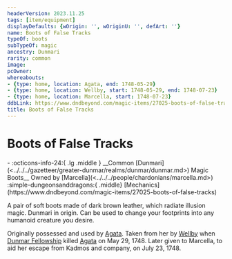 ```yaml
---
headerVersion: 2023.11.25
tags: [item/equipment]
displayDefaults: {wOrigin: '', wOriginU: '', defArt: ''}
name: Boots of False Tracks
typeOf: boots
subTypeOf: magic
ancestry: Dunmari
rarity: common
image:
pcOwner:
whereabouts:
- {type: home, location: Agata, end: 1748-05-29}
- {type: home, location: Wellby, start: 1748-05-29, end: 1748-07-23}
- {type: home, location: Marcella, start: 1748-07-23}
ddbLink: https://www.dndbeyond.com/magic-items/27025-boots-of-false-tracks
title: Boots of False Tracks
---
```

# Boots of False Tracks
<div class="grid cards ext-narrow-margin ext-one-column" markdown>
- :octicons-info-24:{ .lg .middle } __Common [Dunmari](<../../../gazetteer/greater-dunmar/realms/dunmar/dunmar.md>) Magic Boots__  
   Owned by [Marcella](<../../../people/chardonians/marcella.md>)  
    :simple-dungeonsanddragons:{ .middle} [Mechanics](https://www.dndbeyond.com/magic-items/27025-boots-of-false-tracks) 
</div>


A pair of soft boots made of dark brown leather, which radiate illusion magic. Dunmari in origin. Can be used to change your footprints into any humanoid creature you desire. 


Originally possessed and used by [Agata](<../../../people/fey/agata.md>). Taken from her by [Wellby](<../../../people/pcs/dunmar-fellowship/wellby.md>) when [Dunmar Fellowship](<../../../people/pcs/dunmar-fellowship/dunmar-fellowship.md>) killed [Agata](<../../../people/fey/agata.md>) on May 29, 1748. Later given to Marcella, to aid her escape from Kadmos and company, on July 23, 1748. 

